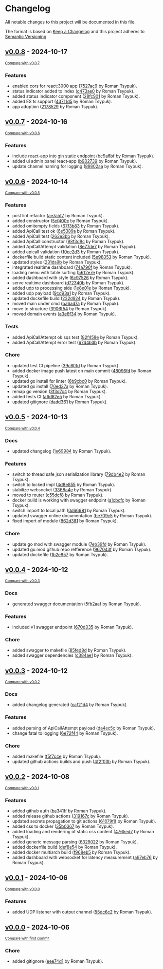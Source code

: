 # Changelog

All notable changes to this project will be documented in this file.

The format is based on [Keep a Changelog](http://keepachangelog.com/en/1.0.0/)
and this project adheres to [Semantic Versioning](http://semver.org/spec/v2.0.0.html).

<!-- insertion marker -->
## [v0.0.8](https://github.com/tsypuk/aws-client-monitor/releases/tag/v0.0.8) - 2024-10-17

<small>[Compare with v0.0.7](https://github.com/tsypuk/aws-client-monitor/compare/v0.0.7...v0.0.8)</small>

### Features

- enabled cors for react:3000 app ([7527ac9](https://github.com/tsypuk/aws-client-monitor/commit/7527ac9db28931bcb6f929d98a56cb76728624dc) by Roman Tsypuk).
- status indicator added to index ([c473ae0](https://github.com/tsypuk/aws-client-monitor/commit/c473ae00d29c7c9d97f5d579b915340b8d16fe20) by Roman Tsypuk).
- added status indicator component ([28fc901](https://github.com/tsypuk/aws-client-monitor/commit/28fc9018b688740bf5e33f1a457431cb2dc07087) by Roman Tsypuk).
- added ES ts support ([43711d5](https://github.com/tsypuk/aws-client-monitor/commit/43711d547047afbdda4ccb4b902cc8d00d2bcb77) by Roman Tsypuk).
- app adoption ([2178529](https://github.com/tsypuk/aws-client-monitor/commit/21785290e4a838068d0e25a9eb2c77976d8cceb7) by Roman Tsypuk).

## [v0.0.7](https://github.com/tsypuk/aws-client-monitor/releases/tag/v0.0.7) - 2024-10-16

<small>[Compare with v0.0.6](https://github.com/tsypuk/aws-client-monitor/compare/v0.0.6...v0.0.7)</small>

### Features

- include react-app into gin static endpoint ([bc9a6bf](https://github.com/tsypuk/aws-client-monitor/commit/bc9a6bfd795c42afef8d31a640e047256cd37943) by Roman Tsypuk).
- added ui admin panel react-app ([b902739](https://github.com/tsypuk/aws-client-monitor/commit/b90273914aa83c5637ca6f2d18ef78486fb78f49) by Roman Tsypuk).
- update channel naming for logging ([89802aa](https://github.com/tsypuk/aws-client-monitor/commit/89802aa1fa687e9e46b66e98146184f781810eb5) by Roman Tsypuk).

## [v0.0.6](https://github.com/tsypuk/aws-client-monitor/releases/tag/v0.0.6) - 2024-10-14

<small>[Compare with v0.0.5](https://github.com/tsypuk/aws-client-monitor/compare/v0.0.5...v0.0.6)</small>

### Features

- post lint refactor ([ae7a5f7](https://github.com/tsypuk/aws-client-monitor/commit/ae7a5f78651764ccb4301bfbb8197e3f44ce3fad) by Roman Tsypuk).
- added constructor ([5cf400c](https://github.com/tsypuk/aws-client-monitor/commit/5cf400cb98492670883487b8d0cc14d63cb99531) by Roman Tsypuk).
- added omitempty fields ([67f3b83](https://github.com/tsypuk/aws-client-monitor/commit/67f3b836cd1ba5183012a2bf6a170dd525eadb5e) by Roman Tsypuk).
- added ApiCall test ok ([6e5389a](https://github.com/tsypuk/aws-client-monitor/commit/6e5389ad288471a5ff04654e366a570847b3bc19) by Roman Tsypuk).
- added ApiCall test ([263e3bb](https://github.com/tsypuk/aws-client-monitor/commit/263e3bb787dbc372e7412482b302504c4b9fa4ae) by Roman Tsypuk).
- added ApiCall constructor ([98f3d8c](https://github.com/tsypuk/aws-client-monitor/commit/98f3d8cf9c65d3a5b6f186a48bc1a4cb5b773025) by Roman Tsypuk).
- added ApiCallAttempt validation ([8e77de7](https://github.com/tsypuk/aws-client-monitor/commit/8e77de72cb86f5035524dd9b0eb7bfe4e2e247a8) by Roman Tsypuk).
- added apicall validation ([10ce2d3](https://github.com/tsypuk/aws-client-monitor/commit/10ce2d35fd44dfa5d7ae2f33a60451910260945c) by Roman Tsypuk).
- dockerfile build static content included ([5e98053](https://github.com/tsypuk/aws-client-monitor/commit/5e98053130e75ab73aa4b9ec5fc6735854c5abff) by Roman Tsypuk).
- updated styles ([231da9b](https://github.com/tsypuk/aws-client-monitor/commit/231da9b50f65ae0f26a988f40cd74d83d8d05d60) by Roman Tsypuk).
- integrated realtime dashboard ([74a790f](https://github.com/tsypuk/aws-client-monitor/commit/74a790fb6981537b3ba2656f1a8e7fb447044c6c) by Roman Tsypuk).
- loading menu with table sorting ([5612e7e](https://github.com/tsypuk/aws-client-monitor/commit/5612e7ed1802710e75916b1b934f999bff46143f) by Roman Tsypuk).
- added dashboard with style ([6c97526](https://github.com/tsypuk/aws-client-monitor/commit/6c97526ed33df4ad7e2fae0fe156d596aae47b0c) by Roman Tsypuk).
- serve realtime dashboard ([d72340b](https://github.com/tsypuk/aws-client-monitor/commit/d72340b3f73ef80827ea4f24617dc8dff7eafc68) by Roman Tsypuk).
- added udp to processing side ([1e8e01e](https://github.com/tsypuk/aws-client-monitor/commit/1e8e01e0e3f1be130c88f9e0caeced68d97b39a1) by Roman Tsypuk).
- added udp payload ([9cd93a1](https://github.com/tsypuk/aws-client-monitor/commit/9cd93a1b8cb8fd050acd9c4926d5af4e8a39f140) by Roman Tsypuk).
- updated dockefile build ([232d624](https://github.com/tsypuk/aws-client-monitor/commit/232d62481cefd77c17bc9595a57fe0249e8fb08d) by Roman Tsypuk).
- moved main under cmd ([ba6ad7a](https://github.com/tsypuk/aws-client-monitor/commit/ba6ad7a7ad99e1823e515f34d02b4ce6b606bded) by Roman Tsypuk).
- move to structure ([3906f54](https://github.com/tsypuk/aws-client-monitor/commit/3906f54019fb43b43c48b0d1db4085ccbafd36fc) by Roman Tsypuk).
- moved domain events ([a3e6f34](https://github.com/tsypuk/aws-client-monitor/commit/a3e6f346f98216aad3363f0611df32fc146f64b8) by Roman Tsypuk).

### Tests

- added ApiCallAttempt ok sqs test ([82f458e](https://github.com/tsypuk/aws-client-monitor/commit/82f458e3edad829558ccaab89e045218d1f9370a) by Roman Tsypuk).
- added ApiCallAttempt error test ([6744b0b](https://github.com/tsypuk/aws-client-monitor/commit/6744b0bc8e4e965da321317628d98204aafce862) by Roman Tsypuk).

### Chore

- updated test CI pipeline ([39c60fd](https://github.com/tsypuk/aws-client-monitor/commit/39c60fd515d88c6781dbc5309d3373840cd93afa) by Roman Tsypuk).
- added docker image push latest on main commit ([48096fd](https://github.com/tsypuk/aws-client-monitor/commit/48096fd2c2052464653879a2617ec9c627925e6d) by Roman Tsypuk).
- updated go install for linter ([6b9cbc0](https://github.com/tsypuk/aws-client-monitor/commit/6b9cbc02291c05fee6e14419e3639de91b027e20) by Roman Tsypuk).
- updated go install ([70ed37a](https://github.com/tsypuk/aws-client-monitor/commit/70ed37a51a6805d339093f068be675f5dec36187) by Roman Tsypuk).
- remap go version ([3f3d7c4](https://github.com/tsypuk/aws-client-monitor/commit/3f3d7c456fa4c6470ebdba5b30775b96089de261) by Roman Tsypuk).
- added tests CI ([a6d82e5](https://github.com/tsypuk/aws-client-monitor/commit/a6d82e5432119ccbf30d2e49674c41c64504c2ce) by Roman Tsypuk).
- updated gitignore ([dadd361](https://github.com/tsypuk/aws-client-monitor/commit/dadd3612b60bc8977558ceaec6f452684133775b) by Roman Tsypuk).

## [v0.0.5](https://github.com/tsypuk/aws-client-monitor/releases/tag/v0.0.5) - 2024-10-13

<small>[Compare with v0.0.4](https://github.com/tsypuk/aws-client-monitor/compare/v0.0.4...v0.0.5)</small>

### Docs

- updated changelog ([1e69984](https://github.com/tsypuk/aws-client-monitor/commit/1e69984cc352966b879b24724e3c4fed3b4ddf39) by Roman Tsypuk).

### Features

- switch to thread safe json serialization library ([79db4e2](https://github.com/tsypuk/aws-client-monitor/commit/79db4e2cb1fe49cc84cbb6ea30320b8ac93238b9) by Roman Tsypuk).
- switch to locked impl ([4d8e855](https://github.com/tsypuk/aws-client-monitor/commit/4d8e855e3a734a392ac622a28fa6bebcd0a93d07) by Roman Tsypuk).
- stabilize websocket ([3368a4e](https://github.com/tsypuk/aws-client-monitor/commit/3368a4e527d3eee34160fdc6f5e2d856fb1f2ee2) by Roman Tsypuk).
- moved to router ([c55dcf8](https://github.com/tsypuk/aws-client-monitor/commit/c55dcf8c6fceaff1110421d5fab611d978df6b46) by Roman Tsypuk).
- docker build is working with swagger endpoint ([a1cbcfc](https://github.com/tsypuk/aws-client-monitor/commit/a1cbcfc89ee833017d734cc754ce6e2649da308c) by Roman Tsypuk).
- switch import to local path ([0d66981](https://github.com/tsypuk/aws-client-monitor/commit/0d66981363ba2a3e28b16ba6d1c317b08853b454) by Roman Tsypuk).
- updated swagger online documentation ([be709c5](https://github.com/tsypuk/aws-client-monitor/commit/be709c53ddef24c6945628427608a36498d1732c) by Roman Tsypuk).
- fixed import of module ([862d381](https://github.com/tsypuk/aws-client-monitor/commit/862d3818f6a8de8a9be1c6673469bd982e2dd667) by Roman Tsypuk).

### Chore

- update go mod with swagger module ([7eb39fd](https://github.com/tsypuk/aws-client-monitor/commit/7eb39fda50b37c7d0faf8a194dd5879b2eebe0e9) by Roman Tsypuk).
- updated go.mod github repo refference ([967043f](https://github.com/tsypuk/aws-client-monitor/commit/967043f8832b93494a831f3c42baa7eb6094186b) by Roman Tsypuk).
- updated dockefile ([1b2e857](https://github.com/tsypuk/aws-client-monitor/commit/1b2e857081f99c37604b570fa28334dfb33baec3) by Roman Tsypuk).

## [v0.0.4](https://github.com/tsypuk/aws-client-monitor/releases/tag/v0.0.4) - 2024-10-12

<small>[Compare with v0.0.3](https://github.com/tsypuk/aws-client-monitor/compare/v0.0.3...v0.0.4)</small>

### Docs

- generated swagger documentation ([5fb2aaf](https://github.com/tsypuk/aws-client-monitor/commit/5fb2aafebbb9cd23668ec441751b080f1123e6b9) by Roman Tsypuk).

### Features

- included v1 swagger endpoint ([670d035](https://github.com/tsypuk/aws-client-monitor/commit/670d035bcdfd0719552c3473da96fb96c8779cfe) by Roman Tsypuk).

### Chore

- added swagger to makefile ([85fed8d](https://github.com/tsypuk/aws-client-monitor/commit/85fed8dd7a92ddbf14b45e0d70260057265d3850) by Roman Tsypuk).
- added swagger dependencies ([c384ae1](https://github.com/tsypuk/aws-client-monitor/commit/c384ae1501ffb0398f646f8a65e755506faaea3a) by Roman Tsypuk).

## [v0.0.3](https://github.com/tsypuk/aws-client-monitor/releases/tag/v0.0.3) - 2024-10-12

<small>[Compare with v0.0.2](https://github.com/tsypuk/aws-client-monitor/compare/v0.0.2...v0.0.3)</small>

### Docs

- added changelog generated ([caf21d4](https://github.com/tsypuk/aws-client-monitor/commit/caf21d41d6ca771ce63668296496cd177c9c3d1a) by Roman Tsypuk).

### Features

- added parsing of ApiCallAttempt payload ([da4ec5c](https://github.com/tsypuk/aws-client-monitor/commit/da4ec5c5dc027c359f8741e468a7b6a2d7209202) by Roman Tsypuk).
- change fatal to logging ([6e72f44](https://github.com/tsypuk/aws-client-monitor/commit/6e72f4409acb277b825854ee50b6f399be7098b7) by Roman Tsypuk).

### Chore

- added makefile ([f5f7c4e](https://github.com/tsypuk/aws-client-monitor/commit/f5f7c4e7608a345e7470f2a21620ee508b1f20e0) by Roman Tsypuk).
- updated github actions builds and push ([4f2f03b](https://github.com/tsypuk/aws-client-monitor/commit/4f2f03b30452c52cae02f4f76f83da8c66d7648a) by Roman Tsypuk).

## [v0.0.2](https://github.com/tsypuk/aws-client-monitor/releases/tag/v0.0.2) - 2024-10-08

<small>[Compare with v0.0.1](https://github.com/tsypuk/aws-client-monitor/compare/v0.0.1...v0.0.2)</small>

### Features

- added github auth ([ba341ff](https://github.com/tsypuk/aws-client-monitor/commit/ba341ffdba7345610db8ee1f92a810fe3aaff9bf) by Roman Tsypuk).
- added release github actions ([319167c](https://github.com/tsypuk/aws-client-monitor/commit/319167c3a5990db394da076ec079e36b024711a1) by Roman Tsypuk).
- updated secrets propagation to git actions ([61079f8](https://github.com/tsypuk/aws-client-monitor/commit/61079f892605bc2c5b84d3e2e4a2309040903951) by Roman Tsypuk).
- added css to docker ([35b0367](https://github.com/tsypuk/aws-client-monitor/commit/35b0367c13b832355fdb256fe3f418f564a68dc4) by Roman Tsypuk).
- added loading and rendering of static css content ([4765ed7](https://github.com/tsypuk/aws-client-monitor/commit/4765ed7367f668bed32b024957b45144ce580276) by Roman Tsypuk).
- added generic message parsing ([6329022](https://github.com/tsypuk/aws-client-monitor/commit/63290226b3e28522a7465ef9ecec26b3200da56f) by Roman Tsypuk).
- added dockerfile build ([def8e54](https://github.com/tsypuk/aws-client-monitor/commit/def8e54b01633dac96e0fb5c91300f9b9612f3cf) by Roman Tsypuk).
- added docker multiarch build ([f968eb5](https://github.com/tsypuk/aws-client-monitor/commit/f968eb5a4a6925ad90bd52e4e16fff49610bf1c0) by Roman Tsypuk).
- added dashboard with websocket for latency measurement ([a97eb76](https://github.com/tsypuk/aws-client-monitor/commit/a97eb7647a759d5cda42df81bfbbf1fcffac7912) by Roman Tsypuk).

## [v0.0.1](https://github.com/tsypuk/aws-client-monitor/releases/tag/v0.0.1) - 2024-10-06

<small>[Compare with v0.0.0](https://github.com/tsypuk/aws-client-monitor/compare/v0.0.0...v0.0.1)</small>

### Features

- added UDP listener with output channel ([55dc6c2](https://github.com/tsypuk/aws-client-monitor/commit/55dc6c211acae007ef71500bd51534a7c7cd97a0) by Roman Tsypuk).

## [v0.0.0](https://github.com/tsypuk/aws-client-monitor/releases/tag/v0.0.0) - 2024-10-06

<small>[Compare with first commit](https://github.com/tsypuk/aws-client-monitor/compare/eee74d101b5d4b93ceef4f124d37951b77fd6bfb...v0.0.0)</small>

### Chore

- added gitignore ([eee74d1](https://github.com/tsypuk/aws-client-monitor/commit/eee74d101b5d4b93ceef4f124d37951b77fd6bfb) by Roman Tsypuk).

